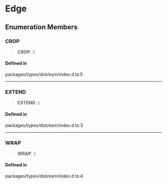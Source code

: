 # Edge

## Enumeration Members

### CROP

> **CROP**: `3`

#### Defined in

packages/types/dist/esm/index.d.ts:5

------------------------------------------------------------------------

### EXTEND

> **EXTEND**: `1`

#### Defined in

packages/types/dist/esm/index.d.ts:3

------------------------------------------------------------------------

### WRAP

> **WRAP**: `2`

#### Defined in

packages/types/dist/esm/index.d.ts:4
